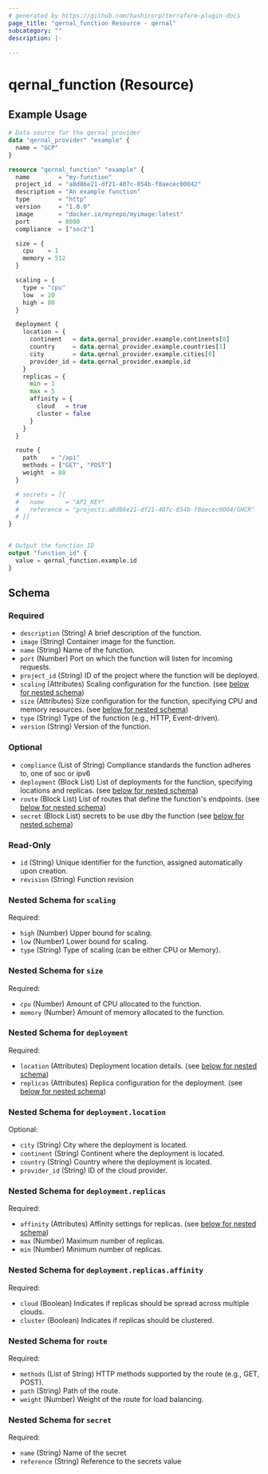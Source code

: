 ```yaml
---
# generated by https://github.com/hashicorp/terraform-plugin-docs
page_title: "qernal_function Resource - qernal"
subcategory: ""
description: |-
  
---
```


# qernal_function (Resource)



## Example Usage

```terraform
# Data source for the qernal provider
data "qernal_provider" "example" {
  name = "GCP"
}

resource "qernal_function" "example" {
  name        = "my-function"
  project_id  = "a8d86e21-df21-407c-854b-f0aecec00042"
  description = "An example function"
  type        = "http"
  version     = "1.0.0"
  image       = "docker.io/myrepo/myimage:latest"
  port        = 8080
  compliance  = ["soc2"]

  size = {
    cpu    = 1
    memory = 512
  }

  scaling = {
    type = "cpu"
    low  = 20
    high = 80
  }

  deployment {
    location = {
      continent   = data.qernal_provider.example.continents[0]
      country     = data.qernal_provider.example.countries[1]
      city        = data.qernal_provider.example.cities[0]
      provider_id = data.qernal_provider.example.id
    }
    replicas = {
      min = 1
      max = 5
      affinity = {
        cloud   = true
        cluster = false
      }
    }
  }

  route {
    path    = "/api"
    methods = ["GET", "POST"]
    weight  = 80
  }

  # secrets = [{
  #   name      = "API_KEY"
  #   reference = "projects:a8d86e21-df21-407c-854b-f0aecec0004/GHCR"
  # }]
}


# Output the function ID
output "function_id" {
  value = qernal_function.example.id
}
```

<!-- schema generated by tfplugindocs -->
## Schema

### Required

- `description` (String) A brief description of the function.
- `image` (String) Container image for the function.
- `name` (String) Name of the function.
- `port` (Number) Port on which the function will listen for incoming requests.
- `project_id` (String) ID of the project where the function will be deployed.
- `scaling` (Attributes) Scaling configuration for the function. (see [below for nested schema](#nestedatt--scaling))
- `size` (Attributes) Size configuration for the function, specifying CPU and memory resources. (see [below for nested schema](#nestedatt--size))
- `type` (String) Type of the function (e.g., HTTP, Event-driven).
- `version` (String) Version of the function.

### Optional

- `compliance` (List of String) Compliance standards the function adheres to, one of soc or ipv6
- `deployment` (Block List) List of deployments for the function, specifying locations and replicas. (see [below for nested schema](#nestedblock--deployment))
- `route` (Block List) List of routes that define the function's endpoints. (see [below for nested schema](#nestedblock--route))
- `secret` (Block List) secrets to be use dby the function (see [below for nested schema](#nestedblock--secret))

### Read-Only

- `id` (String) Unique identifier for the function, assigned automatically upon creation.
- `revision` (String) Function revision

<a id="nestedatt--scaling"></a>
### Nested Schema for `scaling`

Required:

- `high` (Number) Upper bound for scaling.
- `low` (Number) Lower bound for scaling.
- `type` (String) Type of scaling (can be either CPU or Memory).


<a id="nestedatt--size"></a>
### Nested Schema for `size`

Required:

- `cpu` (Number) Amount of CPU allocated to the function.
- `memory` (Number) Amount of memory allocated to the function.


<a id="nestedblock--deployment"></a>
### Nested Schema for `deployment`

Required:

- `location` (Attributes) Deployment location details. (see [below for nested schema](#nestedatt--deployment--location))
- `replicas` (Attributes) Replica configuration for the deployment. (see [below for nested schema](#nestedatt--deployment--replicas))

<a id="nestedatt--deployment--location"></a>
### Nested Schema for `deployment.location`

Optional:

- `city` (String) City where the deployment is located.
- `continent` (String) Continent where the deployment is located.
- `country` (String) Country where the deployment is located.
- `provider_id` (String) ID of the cloud provider.


<a id="nestedatt--deployment--replicas"></a>
### Nested Schema for `deployment.replicas`

Required:

- `affinity` (Attributes) Affinity settings for replicas. (see [below for nested schema](#nestedatt--deployment--replicas--affinity))
- `max` (Number) Maximum number of replicas.
- `min` (Number) Minimum number of replicas.

<a id="nestedatt--deployment--replicas--affinity"></a>
### Nested Schema for `deployment.replicas.affinity`

Required:

- `cloud` (Boolean) Indicates if replicas should be spread across multiple clouds.
- `cluster` (Boolean) Indicates if replicas should be clustered.




<a id="nestedblock--route"></a>
### Nested Schema for `route`

Required:

- `methods` (List of String) HTTP methods supported by the route (e.g., GET, POST).
- `path` (String) Path of the route.
- `weight` (Number) Weight of the route for load balancing.


<a id="nestedblock--secret"></a>
### Nested Schema for `secret`

Required:

- `name` (String) Name of the secret
- `reference` (String) Reference to the secrets value

